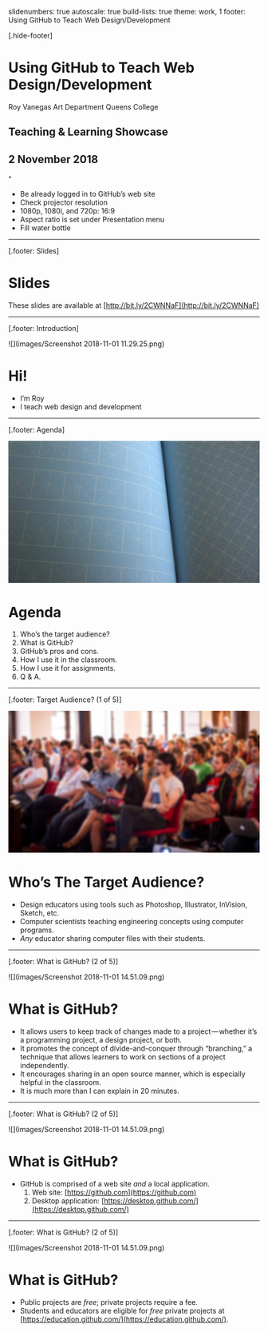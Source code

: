 slidenumbers: true
autoscale: true
build-lists: true
theme: work, 1
footer: Using GitHub to Teach Web Design/Development

[.hide-footer]

# Using GitHub to Teach Web Design/Development

Roy Vanegas
Art Department
Queens College

## Teaching & Learning Showcase
## 2 November 2018

^
* Be already logged in to GitHub’s web site
* Check projector resolution
* 1080p, 1080i, and 720p: 16:9
* Aspect ratio is set under Presentation menu
* Fill water bottle

---

[.footer: Slides]

# Slides

These slides are available at [http://bit.ly/2CWNNaF](http://bit.ly/2CWNNaF)

---

[.footer: Introduction]

![](images/Screenshot 2018-11-01 11.29.25.png)

# Hi!

* I’m Roy
* I teach web design and development

---

[.footer: Agenda]

![](images/6508476351_f196a2f3e8_o.jpg)

# Agenda

1. Who’s the target audience?
2. What is GitHub?
3. GitHub’s pros and cons.
4. How I use it in the classroom.
5. How I use it for assignments.
6. Q & A.

---

[.footer: Target Audience? (1 of 5)]

![](images/15257471045_e6640070a2_o.jpg)

# Who’s The Target Audience?

* Design educators using tools such as Photoshop, Illustrator, InVision, Sketch, etc.
* Computer scientists teaching engineering concepts using computer programs.
* *Any* educator sharing computer files with their students.

---

[.footer: What is GitHub? (2 of 5)]

![](images/Screenshot 2018-11-01 14.51.09.png)

# What is GitHub?

- It allows users to keep track of changes made to a project — whether it’s a programming project, a design project, or both.
- It promotes the concept of divide-and-conquer through “branching,” a technique that allows learners to work on sections of a project independently.
- It encourages sharing in an open source manner, which is especially helpful in the classroom.
- It is much more than I can explain in 20 minutes.

---

[.footer: What is GitHub? (2 of 5)]

![](images/Screenshot 2018-11-01 14.51.09.png)

# What is GitHub?

- GitHub is comprised of a web site *and* a local application.
    1. Web site: [https://github.com](https://github.com)
    2. Desktop application: [https://desktop.github.com/](https://desktop.github.com/)

---

[.footer: What is GitHub? (2 of 5)]

![](images/Screenshot 2018-11-01 14.51.09.png)

# What is GitHub?

* Public projects are *free*; private projects require a fee.
* Students and educators are eligible for *free* private projects at [https://education.github.com/](https://education.github.com/).

